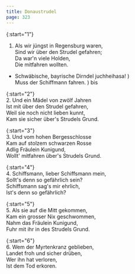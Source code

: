 ```yaml
---
title: Donaustrudel
page: 323
---  
```



{:start="1"}  
1. Als wir jüngst in Regensburg waren,  
Sind wir über den Strudel gefahren;  
Da war'n viele Holden,  
Die mitfahren wollten.  


- Schwäbische, bayrische Dirndel juchheihasa! )  
Muss der Schiffmann fahren. ) bis  


{:start="2"}  
2. Und ein Mädel von zwölf Jahren  
Ist mit über den Strudel gefahren,  
Weil sie noch nicht lieben kunnt,  
Kam sie sicher über's Strudels Grund.  


{:start="3"}  
3. Und vom hohen Bergesschlosse  
Kam auf stolzem schwarzen Rosse  
Adlig Fräulein Kunigund,  
Wollt' mitfahren über's Strudels Grund.  


{:start="4"}  
4. Schiffsmann, lieber Schiffsmann mein,  
Sollt's denn so gefährlich sein?  
Schiffsmann sag's mir ehrlich,  
Ist's denn so gefährlich?  


{:start="5"}  
5. Als sie auf die Mitt gekommen,  
Kam ein grosser Nix geschwommen,  
Nahm das Fräulein Kunigund,  
Fuhr mit ihr in des Strudels Grund.  


{:start="6"}  
6. Wem der Myrtenkranz geblieben,  
Landet froh und sicher drüben,  
Wer ihn hat verloren,  
Ist dem Tod erkoren.  